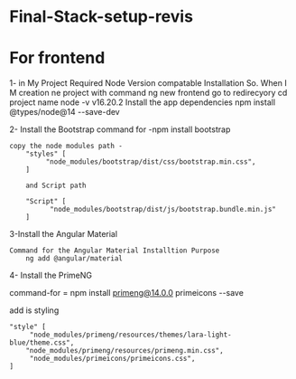 # Final-Stack-setup-revis
# For frontend
1- in My Project Required Node Version compatable Installation So.
    When I M creation ne project with command ng new frontend  go to redirecyory cd  project name
    node -v  v16.20.2
     Install the app dependencies  npm install  @types/node@14 --save-dev


2- Install the Bootstrap 
    command for -npm install bootstrap

    copy the node modules path -   
        "styles" [
             "node_modules/bootstrap/dist/css/bootstrap.min.css",
        ]

        and Script path 

        "Script" [
              "node_modules/bootstrap/dist/js/bootstrap.bundle.min.js"
        ]


3-Install the Angular Material

    Command for the Angular Material Installtion Purpose
        ng add @angular/material

4- Install the PrimeNG

command-for   =  npm install primeng@14.0.0 primeicons --save


add is styling

    "style" [
         "node_modules/primeng/resources/themes/lara-light-blue/theme.css",
        "node_modules/primeng/resources/primeng.min.css",
         "node_modules/primeicons/primeicons.css",
    ]